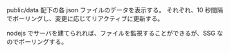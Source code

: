 public/data 配下の各 json ファイルのデータを表示する。
それぞれ、10 秒間隔でポーリングし、変更に応じてリアクティブに更新する。

nodejs でサーバを建てられれば、ファイルを監視することができるが、SSG なのでポーリングする。
